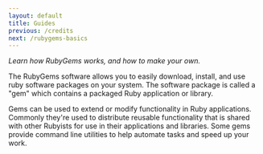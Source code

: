 ```yaml
---
layout: default
title: Guides
previous: /credits
next: /rubygems-basics
---
```


<em class="t-gray">Learn how RubyGems works, and how to make your own.</em>

The RubyGems software allows you to easily 
download, install, and use ruby software packages on your system.  The
software package is called a "gem" which contains a packaged Ruby
application or library.

Gems can be used to extend or modify
functionality in Ruby applications.  Commonly they're used to distribute
reusable functionality that is shared with other Rubyists for use in
their applications and libraries.  Some gems provide command line
utilities to help automate tasks and speed up your work.
